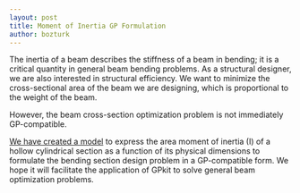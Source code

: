 ```yaml
---
layout: post
title: Moment of Inertia GP Formulation
author: bozturk
---
```


The inertia of a beam describes the stiffness of a beam in bending; it is a critical quantity in general beam bending problems. As a structural designer, we are also interested in structural efficiency. We want to minimize the cross-sectional area of the beam we are designing, which is proportional to the weight of the beam. 

However, the beam cross-section optimization problem is not immediately GP-compatible.  

[We have created a model](https://github.com/hoburg/gpkit-models/tree/master/gpkitmodels/moi) to express the area moment of inertia (I) of a hollow cylindrical section as a function of its physical dimensions to formulate the bending section design problem in a GP-compatible form. We hope it will facilitate the application of GPkit to solve general beam optimization problems. 







